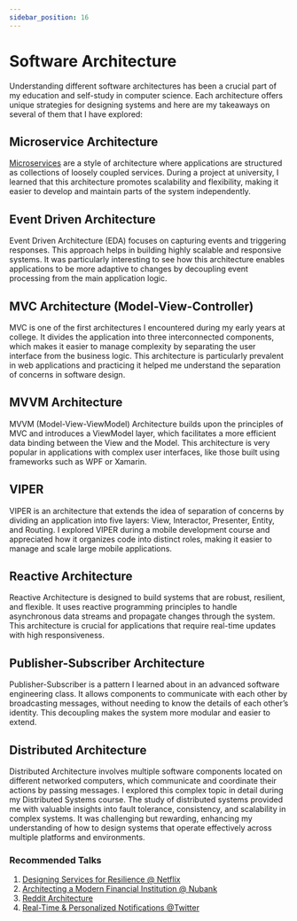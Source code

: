 ```yaml
---
sidebar_position: 16
---
```


# Software Architecture

Understanding different software architectures has been a crucial part of my education and self-study in computer science. Each architecture offers unique strategies for designing systems and here are my takeaways on several of them that I have explored:

## Microservice Architecture

[Microservices](microservices.md) are a style of architecture where applications are structured as collections of loosely coupled services. During a project at university, I learned that this architecture promotes scalability and flexibility, making it easier to develop and maintain parts of the system independently.

## Event Driven Architecture

Event Driven Architecture (EDA) focuses on capturing events and triggering responses. This approach helps in building highly scalable and responsive systems. It was particularly interesting to see how this architecture enables applications to be more adaptive to changes by decoupling event processing from the main application logic.

## MVC Architecture (Model-View-Controller)

MVC is one of the first architectures I encountered during my early years at college. It divides the application into three interconnected components, which makes it easier to manage complexity by separating the user interface from the business logic. This architecture is particularly prevalent in web applications and practicing it helped me understand the separation of concerns in software design.

## MVVM Architecture

MVVM (Model-View-ViewModel) Architecture builds upon the principles of MVC and introduces a ViewModel layer, which facilitates a more efficient data binding between the View and the Model. This architecture is very popular in applications with complex user interfaces, like those built using frameworks such as WPF or Xamarin.

## VIPER

VIPER is an architecture that extends the idea of separation of concerns by dividing an application into five layers: View, Interactor, Presenter, Entity, and Routing. I explored VIPER during a mobile development course and appreciated how it organizes code into distinct roles, making it easier to manage and scale large mobile applications.

## Reactive Architecture

Reactive Architecture is designed to build systems that are robust, resilient, and flexible. It uses reactive programming principles to handle asynchronous data streams and propagate changes through the system. This architecture is crucial for applications that require real-time updates with high responsiveness.

## Publisher-Subscriber Architecture

Publisher-Subscriber is a pattern I learned about in an advanced software engineering class. It allows components to communicate with each other by broadcasting messages, without needing to know the details of each other’s identity. This decoupling makes the system more modular and easier to extend.

## Distributed Architecture

Distributed Architecture involves multiple software components located on different networked computers, which communicate and coordinate their actions by passing messages. I explored this complex topic in detail during my Distributed Systems course. The study of distributed systems provided me with valuable insights into fault tolerance, consistency, and scalability in complex systems. It was challenging but rewarding, enhancing my understanding of how to design systems that operate effectively across multiple platforms and environments.

### Recommended Talks

1. [Designing Services for Resilience @ Netflix](https://www.youtube.com/watch?v=RWyZkNzvC-c&list=PLndbWGuLoHeYTBaqFu31Nac-19qsdUl_V&index=198)
2. [Architecting a Modern Financial Institution @ Nubank](https://www.youtube.com/watch?v=VYuToviSx5Q&list=PLndbWGuLoHeYTBaqFu31Nac-19qsdUl_V&index=192)
3. [Reddit Architecture](https://www.youtube.com/watch?v=nUcO7n4hek4&list=PLndbWGuLoHeYTBaqFu31Nac-19qsdUl_V&index=195)
4. [Real-Time & Personalized Notifications @Twitter](https://www.youtube.com/watch?v=pme_n2zQiDQ&list=PLndbWGuLoHeYTBaqFu31Nac-19qsdUl_V&index=175)